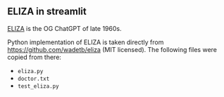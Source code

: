 ## ELIZA in streamlit

[ELIZA](https://en.wikipedia.org/wiki/ELIZA) is the OG ChatGPT of late 1960s.

Python implementation of ELIZA is taken directly from https://github.com/wadetb/eliza (MIT licensed).
The following files were copied from there:
- `eliza.py`
- `doctor.txt`
- `test_eliza.py`